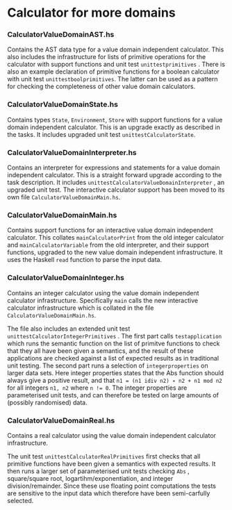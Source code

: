 # Calculator for more domains

### CalculatorValueDomainAST.hs
Contains the AST data type for a value domain independent calculator. 
This also includes the infrastructure for lists of primitive operations
for the calculator with support functions and unit test `unittestprimitives` . There is
also an example declaration of primitive functions for a boolean calculator with unit
test `unittestboolprimitives`. The latter can be used as a pattern for checking the
completeness of other value domain calculators.

### CalculatorValueDomainState.hs
Contains types `State`, `Environment`, `Store` with support functions for a 
value domain independent calculator. This is an upgrade exactly as described in the tasks.
It includes upgraded unit test `unittestCalculatorState`.

### CalculatorValueDomainInterpreter.hs
Contains an interpreter for expressions and
statements for a value domain independent calculator. This is a straight forward upgrade
according to the task description. It includes `unittestCalculatorValueDomainInterpreter` ,
an upgraded unit test. The interactive calculator support has been moved to its own
file `CalculatorValueDomainMain.hs`.

### CalculatorValueDomainMain.hs
Contains support functions for an interactive value domain independent
calculator. This collates `mainCalculatorPrint` from the old integer calculator and `mainCalculatorVariable` 
from the old interpreter, and their support functions, upgraded to the new value domain independent infrastructure. 
It uses the Haskell `read` function to parse the input data.

### CalculatorValueDomainInteger.hs 
Contains an integer calculator using the value domain independent calculator infrastructure. Specifically `main` calls the new interactive
calculator infrastructure which is collated in the file `CalculatorValueDomainMain.hs`.

The file also includes an extended unit test `unittestCalculatorIntegerPrimitives` . The
first part calls `testapplication` which runs the semantic function on the list of primitve
functions to check that they all have been given a semantics, and the result of these
applications are checked against a list of expected results as in traditional unit testing.
The second part runs a selection of `integerproperties` on larger data sets. Here integer
properties states that the Abs function should always give a positive result, and that
`n1 = (n1 idiv n2) ∗ n2 + n1 mod n2 `for all integers `n1, n2` where `n != 0`. The integer
properties are parameterised unit tests, and can therefore be tested on large amounts of
(possibly randomised) data.

### CalculatorValueDomainReal.hs 
Contains a real calculator using the value domain independent calculator infrastructure.

The unit test `unittestCalculatorRealPrimitives` first checks that all primitive functions
have been given a semantics with expected results. It then runs a larger set of parameterised unit tests checking
`Abs` , square/square root, logartihm/exponentiation, and
integer division/remainder. Since these use floating point computations the tests are
sensitive to the input data which therefore have been semi-carfully selected.
